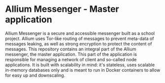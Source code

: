 Allium Messenger - Master application
=====

Allium Messenger is a secure and accessible messenger built as a school project. Allium uses Tor-like routing of messages to prevent meta-data of messages leaking, as well as strong encryption to protect the content of messages. This repository contains an integral part of the Allium messenger, the master application. This part of the application is responsible for managing a network of client and so-called node applications. It is built with scalability in mind: it's stateless, uses scalable in-memory databases only and is meant to run in Docker containers to allow for easy up and downscaling.
